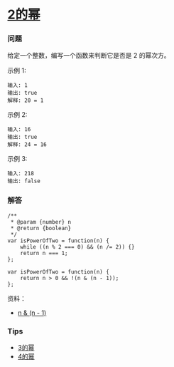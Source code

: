 # [2的幂](https://leetcode-cn.com/problems/power-of-two)

### 问题

给定一个整数，编写一个函数来判断它是否是 2 的幂次方。

示例 1:

```
输入: 1
输出: true
解释: 20 = 1
```
示例 2:

```
输入: 16
输出: true
解释: 24 = 16
```
示例 3:

```
输入: 218
输出: false
```

### 解答

```
/**
 * @param {number} n
 * @return {boolean}
 */
var isPowerOfTwo = function(n) {
    while ((n % 2 === 0) && (n /= 2)) {}
    return n === 1;
};

var isPowerOfTwo = function(n) {
    return n > 0 && !(n & (n - 1));
};
```
资料：
* [n & (n - 1)](https://stackoverflow.com/questions/4678333/n-n-1-what-does-this-expression-do)

### Tips
* [3的幂](PowerofThree)
* [4的幂](PowerofFour)